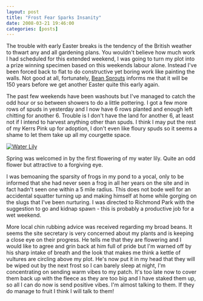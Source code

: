 ```yaml
---
layout: post
title: "Frost Fear Sparks Insanity"
date: 2008-03-21 19:46:00
categories: [posts]
---
```


The trouble with early Easter breaks is the tendency of the British weather to thwart any and all gardening plans. You wouldn't believe how much work I had scheduled for this extended weekend, I was going to turn my plot into a prize winning specimen based on this weekends labour alone. Instead I've been forced back to flat to do constructive yet boring work like painting the walls. Not good at all, fortunately, [Bean Sprouts](https://bean-sprouts.blogspot.com/2008/03/lenten-moon.html) informs me that it will be 150 years before we get another Easter quite this early again.

The past few weekends have been washouts but I've managed to catch the odd hour or so between showers to do a little pottering. I got a few more rows of spuds in yesterday and I now have 6 rows planted and enough left chitting for another 6. Trouble is I don't have the land for another 6, at least not if I intend to harvest anything other than spuds. I think I may put the rest of my Kerrs Pink up for adoption, I don't even like floury spuds so it seems a shame to let them take up all my courgette space.

[![Water Lily](https://farm4.static.flickr.com/3198/2348287708_bc8d563109_m.jpg)](https://www.flickr.com/photos/warriorwomen/2348287708/)

Spring was welcomed in by the first flowering of my water lily. Quite an odd flower but attractive to a forgiving eye.

I was bemoaning the sparsity of frogs in my pond to a yocal, only to be informed that she had never seen a frog in all her years on the site and in fact hadn't seen one within a 5 mile radius. This does not bode well for an accidental squatter turning up and making himself at home while gorging on the slugs that I've been nurturing. I was directed to Richmond Park with the suggestion to go and kidnap spawn - this is probably a productive job for a wet weekend.

More local chin rubbing advice was received regarding my broad beans. It seems the site secretary is very concerned about my plants and is keeping a close eye on their progress. He tells me that they are flowering and I would like to agree and grin back at him full of pride but I'm warned off by his sharp intake of breath and the look that makes me think a kettle of vultures are circling above my plot. He's now put it in my head that they will be wiped out by the next frost so I can barely sleep at night, I'm concentrating on sending warm vibes to my patch. It's too late now to cover them back up with the fleece as they are too big and I have staked them up, so all I can do now is send positive vibes. I'm almost talking to them. If they do manage to fruit I think I will talk to them!
